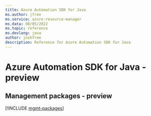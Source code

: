 ```yaml
---
title: Azure Automation SDK for Java
ms.author: jfree
ms.service: azure-resource-manager
ms.data: 08/05/2022
ms.topic: reference
ms.devlang: java
author: joshfree
description: Reference for Azure Automation SDK for Java
---
```

# Azure Automation SDK for Java - preview

## Management packages - preview
[!INCLUDE [mgmt-packages](automation-mgmt-index.md)]